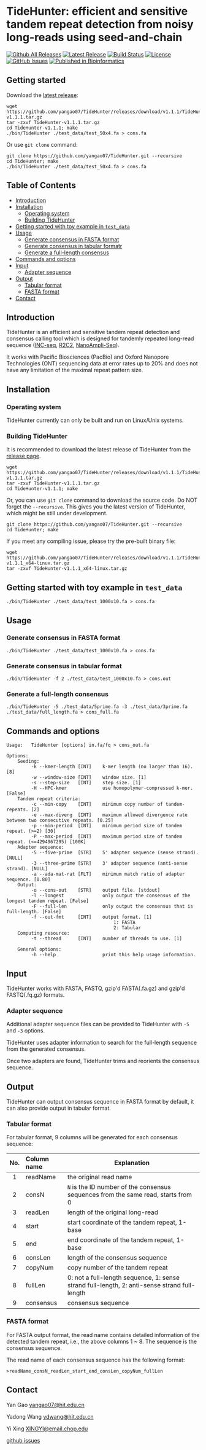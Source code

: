 # TideHunter: efficient and sensitive tandem repeat detection from noisy long-reads using seed-and-chain
[![Github All Releases](https://img.shields.io/github/downloads/yangao07/TideHunter/total.svg?label=Download)](https://github.com/yangao07/TideHunter/releases)
[![Latest Release](https://img.shields.io/github/release/yangao07/TideHunter.svg?label=Release)](https://github.com/yangao07/TideHunter/releases/latest)
[![Build Status](https://travis-ci.org/yangao07/TideHunter.svg?branch=master)](https://travis-ci.org/yangao07/TideHunter)
[![License](https://img.shields.io/badge/License-GPL-black.svg)](https://github.com/yangao07/TideHunter/blob/master/LICENSE)
[![GitHub Issues](https://img.shields.io/github/issues/yangao07/TideHunter.svg?label=Issues)](https://github.com/yangao07/TideHunter/issues)
[![Published in Bioinformatics](https://img.shields.io/badge/Published%20in-Bioinformatics-purple.svg)](https://doi.org/10.1093/bioinformatics/btz376)
<!--
[![GitHub Downloads](https://img.shields.io/github/downloads/yangao07/TideHunter/total.svg?style=social&logo=github&label=Download)](https://github.com/yangao07/TideHunter/releases)
-->

## Getting started
Download the [latest release](https://github.com/yangao07/TideHunter/releases):
```
wget https://github.com/yangao07/TideHunter/releases/download/v1.1.1/TideHunter-v1.1.1.tar.gz
tar -zxvf TideHunter-v1.1.1.tar.gz
cd TideHunter-v1.1.1; make
./bin/TideHunter ./test_data/test_50x4.fa > cons.fa
```
Or use `git clone` command:
```
git clone https://github.com/yangao07/TideHunter.git --recursive
cd TideHunter; make
./bin/TideHunter ./test_data/test_50x4.fa > cons.fa
```

## Table of Contents

- [Introduction](#introduction)
- [Installation](#install)
  - [Operating system](#os)
  - [Building TideHunter](#build)
- [Getting started with toy example in `test_data`](#start)
- [Usage](#usage)
  - [Generate consensus in FASTA format](#fasta_cons)
  - [Generate consensus in tabular formatr](#tab_cons)
  - [Generate a full-length consensus](#full_cons)
- [Commands and options](#cmd)
- [Input](#input)
  - [Adapter sequence](#adapter)
- [Output](#output)
  - [Tabular format](#tabular)
  - [FASTA format](#fasta)
- [Contact](#contact)

## <a name="introduction"></a>Introduction
TideHunter is an efficient and sensitive tandem repeat detection and
consensus calling tool which is designed for tandemly repeated
long-read sequence ([INC-seq](https://doi.org/10.1186/s13742-016-0140-7),
 [R2C2](https://doi.org/10.1073/pnas.1806447115), [NanoAmpli-Seq](https://doi.org/10.1093/gigascience/giy140)). 

It works with Pacific Biosciences (PacBio) and 
Oxford Nanopore Technologies (ONT) sequencing data at error rates 
up to 20% and does not have any limitation of the maximal repeat pattern size.

## <a name="install"></a>Installation
### <a name="os"></a>Operating system
TideHunter currently can only be built and run on Linux/Unix systems.

### <a name="build"></a>Building TideHunter
It is recommended to download the latest release of TideHunter 
from the [release page](https://github.com/yangao07/TideHunter/releases).
```
wget https://github.com/yangao07/TideHunter/releases/download/v1.1.1/TideHunter-v1.1.1.tar.gz
tar -zxvf TideHunter-v1.1.1.tar.gz
cd TideHunter-v1.1.1; make
```
Or, you can use `git clone` command to download the source code. Do NOT forget the `--recursive`.
This gives you the latest version of TideHunter, which might be still under development.
```
git clone https://github.com/yangao07/TideHunter.git --recursive
cd TideHunter; make
```
If you meet any compiling issue, please try the pre-built binary file:
```
wget https://github.com/yangao07/TideHunter/releases/download/v1.1.1/TideHunter-v1.1.1_x64-linux.tar.gz
tar -zxvf TideHunter-v1.1.1_x64-linux.tar.gz
```

## <a name="start"></a>Getting started with toy example in `test_data`
```
./bin/TideHunter ./test_data/test_1000x10.fa > cons.fa
```

## <a name="usage"></a>Usage
### <a name="fasta_cons"></a>Generate consensus in FASTA format
```
./bin/TideHunter ./test_data/test_1000x10.fa > cons.fa
```
### <a name="tab_cons"></a>Generate consensus in tabular format
```
./bin/TideHunter -f 2 ./test_data/test_1000x10.fa > cons.out
```
### <a name="full_cons"></a>Generate a full-length consensus
```
./bin/TideHunter -5 ./test_data/5prime.fa -3 ./test_data/3prime.fa ./test_data/full_length.fa > cons_full.fa
```

## <a name="cmd"></a>Commands and options
```
Usage:   TideHunter [options] in.fa/fq > cons_out.fa

Options:
    Seeding:
         -k --kmer-length [INT]    k-mer length (no larger than 16). [8]
         -w --window-size [INT]    window size. [1]
         -s --step-size   [INT]    step size. [1]
         -H --HPC-kmer             use homopolymer-compressed k-mer. [False]
    Tandem repeat criteria:
         -c --min-copy    [INT]    minimum copy number of tandem-repeats. [2]
         -e --max-diverg  [INT]    maximum allowed divergence rate between two consecutive repeats. [0.25]
         -p --min-period  [INT]    minimum period size of tandem repeat. (>=2) [30]
         -P --max-period  [INT]    maximum period size of tandem repeat. (<=4294967295) [100K]
    Adapter sequence:
         -5 --five-prime  [STR]    5' adapter sequence (sense strand). [NULL]
         -3 --three-prime [STR]    3' adapter sequence (anti-sense strand). [NULL]
         -a --ada-mat-rat [FLT]    minimum match ratio of adapter sequence. [0.80]
    Output:
         -o --cons-out    [STR]    output file. [stdout]
         -l --longest              only output the consensus of the longest tandem repeat. [False]
         -F --full-len             only output the consensus that is full-length. [False]
         -f --out-fmt     [INT]    output format. [1]
                                       1: FASTA
                                       2: Tabular
    Computing resource:
         -t --thread      [INT]    number of threads to use. [1]

    General options:
         -h --help                 print this help usage information.

```

## <a name="input_output"></a>Input
TideHunter works with FASTA, FASTQ, gzip'd FASTA(.fa.gz) and gzip'd FASTQ(.fq.gz) formats.

### <a name="adapter"></a>Adapter sequence
Additional adapter sequence files can be provided to TideHunter with `-5` and `-3` options.

TideHunter uses adapter information to search for the full-length sequence from the generated consensus.

Once two adapters are found, TideHunter trims and reorients the consensus sequence.

## <a name="output"></a>Output
TideHunter can output consensus sequence in FASTA format by default, 
it can also provide output in tabular format.

### <a name="tabular"></a>Tabular format
For tabular format, 9 columns will be generated for each consensus sequence:

| No. | Column name | Explanation | 
|:---:|   :---      | ---        |
|  1  | readName    | the original read name |
|  2  | consN       | `N` is the ID number of the consensus sequences from the same read, starts from 0 |
|  3  | readLen     | length of the original long-read |
|  4  | start       | start coordinate of the tandem repeat, 1-base |
|  5  | end         | end coordinate of the tandem repeat, 1-base |
|  6  | consLen     | length of the consensus sequence |
|  7  | copyNum     | copy number of the tandem repeat |
|  8  | fullLen     | 0: not a full-length sequence, 1: sense strand full-length, 2: anti-sense strand full-length |
|  9  | consensus   | consensus sequence |

### <a name="fasta"></a>FASTA format
For FASTA output format, the read name contains detailed information of the detected tandem repeat, 
i.e., the above columns 1 ~ 8.
The sequence is the consensus sequence.

The read name of each consensus sequence has the following format:
```
>readName_consN_readLen_start_end_consLen_copyNum_fullLen
```

## <a name="contact"></a>Contact
Yan Gao yangao07@hit.edu.cn

Yadong Wang ydwang@hit.edu.cn

Yi Xing XINGYI@email.chop.edu

[github issues](https://github.com/yangao07/TideHunter/issues)
